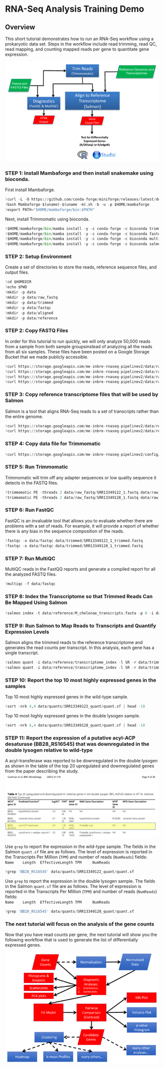# RNA-Seq Analysis Training Demo

## Overview

This short tutorial demonstrates how to run an RNA-Seq workflow using a prokaryotic data set. Steps in the workflow include read trimming, read QC, read mapping, and counting mapped reads per gene to quantitate gene expression.

![RNA-Seq workflow](images/rnaseq-workflow.png)

### STEP 1: Install Mambaforge and then install snakemake using bioconda.

First install Mambaforge.

```python
!curl -L -O https://github.com/conda-forge/miniforge/releases/latest/download/Mambaforge-$(uname)-$(uname -m).sh
!bash Mambaforge-$(uname)-$(uname -m).sh -b -u -p $HOME/mambaforge
!export PATH="$HOME/mambaforge/bin:$PATH"
```

Next, install Trimmomatic using bioconda.

```python
!$HOME/mambaforge/bin/mamba install -y -c conda-forge -c bioconda trimmomatic
!$HOME/mambaforge/bin/mamba install -y -c conda-forge -c bioconda fastqc
!$HOME/mambaforge/bin/mamba install -y -c conda-forge -c bioconda multiqc
!$HOME/mambaforge/bin/mamba install -y -c conda-forge -c bioconda salmon
```

### STEP 2: Setup Environment

Create a set of directories to store the reads, reference sequence files, and output files.

```python
!cd $HOMEDIR
!echo $PWD
!mkdir -p data
!mkdir -p data/raw_fastq
!mkdir -p data/trimmed
!mkdir -p data/fastqc
!mkdir -p data/aligned
!mkdir -p data/reference
```

### STEP 2: Copy FASTQ Files
In order for this tutorial to run quickly, we will only analyze 50,000 reads from a sample from both sample groupsinstead of analyzing all the reads from all six samples. These files have been posted on a Google Storage Bucket that we made publicly accessible.

```python
!curl https://storage.googleapis.com/me-inbre-rnaseq-pipelinev2/data/raw_fastqSub/SRR13349122_1.fastq --output data/raw_fastq/SRR13349122_1.fastq
!curl https://storage.googleapis.com/me-inbre-rnaseq-pipelinev2/data/raw_fastqSub/SRR13349122_2.fastq --output data/raw_fastq/SRR13349122_2.fastq
!curl https://storage.googleapis.com/me-inbre-rnaseq-pipelinev2/data/raw_fastqSub/SRR13349128_1.fastq --output data/raw_fastq/SRR13349128_1.fastq
!curl https://storage.googleapis.com/me-inbre-rnaseq-pipelinev2/data/raw_fastqSub/SRR13349128_2.fastq --output data/raw_fastq/SRR13349128_2.fastq
```

### STEP 3: Copy reference transcriptome files that will be used by Salmon
Salmon is a tool that aligns RNA-Seq reads to a set of transcripts rather than the entire genome.

```python
!curl https://storage.googleapis.com/me-inbre-rnaseq-pipelinev2/data/reference/M_chelonae_transcripts.fasta --output data/reference/M_chelonae_transcripts.fasta
!curl https://storage.googleapis.com/me-inbre-rnaseq-pipelinev2/data/reference/decoys.txt --output data/reference/decoys.txt
```

### STEP 4: Copy data file for Trimmomatic

```python
!curl https://storage.googleapis.com/me-inbre-rnaseq-pipelinev2/config/TruSeq3-PE.fa --output TruSeq3-PE.fa
```

### STEP 5: Run Trimmomatic
Trimmomatic will trim off any adapter sequences or low quality sequence it detects in the FASTQ files.

```python
!trimmomatic PE -threads 2 data/raw_fastq/SRR13349122_1.fastq data/raw_fastq/SRR13349122_2.fastq data/trimmed/SRR13349122_1_trimmed.fastq data/trimmed/SRR13349122_2_trimmed.fastq data/trimmed/SRR13349122_1_trimmed_unpaired.fastq  data/trimmed/SRR13349122_2_trimmed_unpaired.fastq ILLUMINACLIP:TruSeq3-PE.fa:2:30:10:2:keepBothReads LEADING:3 TRAILING:3 MINLEN:36
!trimmomatic PE -threads 2 data/raw_fastq/SRR13349128_1.fastq data/raw_fastq/SRR13349128_2.fastq data/trimmed/SRR13349128_1_trimmed.fastq data/trimmed/SRR13349128_2_trimmed.fastq data/trimmed/SRR13349128_1_trimmed_unpaired.fastq  data/trimmed/SRR13349128_2_trimmed_unpaired.fastq ILLUMINACLIP:TruSeq3-PE.fa:2:30:10:2:keepBothReads LEADING:3 TRAILING:3 MINLEN:36
```

### STEP 6: Run FastQC
FastQC is an invaluable tool that allows you to evaluate whether there are problems with a set of reads. For example, it will provide a report of whether there is any bias in the sequence composition of the reads.

```python
!fastqc -o data/fastqc data/trimmed/SRR13349122_1_trimmed.fastq
!fastqc -o data/fastqc data/trimmed/SRR13349128_1_trimmed.fastq
```


### STEP 7: Run MultiQC
MultiQC reads in the FastQQ reports and generate a compiled report for all the analyzed FASTQ files.

```python
!multiqc -f data/fastqc
```


### STEP 8: Index the Transcriptome so that Trimmed Reads Can Be Mapped Using Salmon

```python
!salmon index -t data/reference/M_chelonae_transcripts.fasta -p 8 -i data/reference/transcriptome_index --decoys data/reference/decoys.txt -k 31 --keepDuplicates
```


### STEP 9: Run Salmon to Map Reads to Transcripts and Quantify Expression Levels
Salmon aligns the trimmed reads to the reference transcriptome and generates the read counts per transcript. In this analysis, each gene has a single transcript.

```python
!salmon quant -i data/reference/transcriptome_index -l SR -r data/trimmed/SRR13349122_1_trimmed.fastq -p 8 --validateMappings -o data/quants/SRR13349122_quant
!salmon quant -i data/reference/transcriptome_index -l SR -r data/trimmed/SRR13349128_1_trimmed.fastq -p 8 --validateMappings -o data/quants/SRR13349128_quant
```


### STEP 10: Report the top 10 most highly expressed genes in the samples

Top 10 most highly expressed genes in the wild-type sample.


```python
!sort -nrk 4,4 data/quants/SRR13349122_quant/quant.sf | head -10
```


Top 10 most highly expressed genes in the double lysogen sample.


```python
!sort -nrk 4,4 data/quants/SRR13349128_quant/quant.sf | head -10
```


### STEP 11: Report the expression of a putative acyl-ACP desaturase (BB28_RS16545) that was downregulated in the double lysogen relative to wild-type
A acyl-transferase was reported to be downregulated in the double lysogen as shown in the table of the top 20 upregulated and downregulated genes from the paper describing the study.
![RNA-Seq workflow](images/table-cushman.png)

Use `grep` to report the expression in the wild-type sample. The fields in the Salmon `quant.sf` file are as follows. The level of expression is reported in the Transcripts Per Million (`TPM`) and number of reads (`NumReads`) fields:  
`Name    Length  EffectiveLength TPM     NumReads`


```python
!grep 'BB28_RS16545' data/quants/SRR13349122_quant/quant.sf
```


Use `grep` to report the expression in the double lysogen sample. The fields in the Salmon `quant.sf` file are as follows. The level of expression is reported in the Transcripts Per Million (`TPM`) and number of reads (`NumReads`) fields:  
`Name    Length  EffectiveLength TPM     NumReads`

```python
!grep 'BB28_RS16545' data/quants/SRR13349128_quant/quant.sf
```


### The next tutorial will focus on the analysis of the gene counts

Now that you have read counts per gene, the next tutorial will show you the following workflow that is used to generate the list of differentially expressed genes.

![RNA-Seq workflow](images/count-workflow.png)
